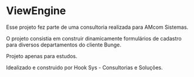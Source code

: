 # ViewEngine

Esse projeto fez parte de uma consultoria realizada para AMcom Sistemas.

O projeto consistia em construir dinamicamente formulários de cadastro para diversos departamentos do cliente Bunge.

Projeto apenas para estudos.

Idealizado e construido por Hook Sys - Consultorias e Soluções.
